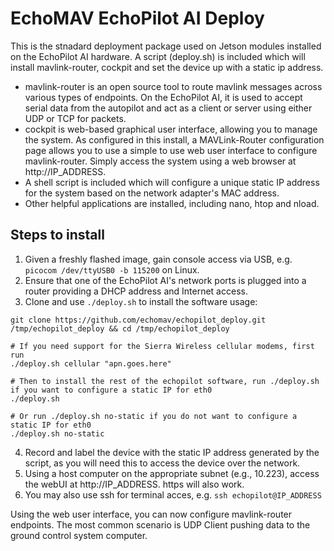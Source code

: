 # EchoMAV EchoPilot AI Deploy

This is the stnadard deployment package used on Jetson modules installed on the EchoPilot AI hardware.
A script (deploy.sh) is included which will install mavlink-router, cockpit and set the device up with a static ip address.

- mavlink-router is an open source tool to route mavlink messages across various types of endpoints. On the EchoPilot AI, it is used to accept serial data from the autopilot and act as a client or server using either UDP or TCP for packets.
- cockpit is web-based graphical user interface, allowing you to manage the system. As configured in this install, a MAVLink-Router configuration page allows you to use a simple to use web user interface to configure mavlink-router. Simply access the system using a web browser at http://IP_ADDRESS.
- A shell script is included which will configure a unique static IP address for the system based on the network adapter's MAC address.
- Other helpful applications are installed, including nano, htop and nload.

## Steps to install

1. Given a freshly flashed image, gain console access via USB, e.g. `picocom /dev/ttyUSB0 -b 115200` on Linux.
2. Ensure that one of the EchoPilot AI's network ports is plugged into a router providing a DHCP address and Internet access.
3. Clone and use `./deploy.sh` to install the software
usage:  
```
git clone https://github.com/echomav/echopilot_deploy.git /tmp/echopilot_deploy && cd /tmp/echopilot_deploy

# If you need support for the Sierra Wireless cellular modems, first run
./deploy.sh cellular "apn.goes.here"

# Then to install the rest of the echopilot software, run ./deploy.sh if you want to configure a static IP for eth0
./deploy.sh

# Or run ./deploy.sh no-static if you do not want to configure a static IP for eth0
./deploy.sh no-static
```

4. Record and label the device with the static IP address generated by the script, as you will need this to access the device over the network.
5. Using a host computer on the appropriate subnet (e.g., 10.223), access the webUI at http://IP_ADDRESS. https will also work.
6. You may also use ssh for terminal acces, e.g. `ssh echopilot@IP_ADDRESS`

Using the web user interface, you can now configure mavlink-router endpoints. The most common scenario is UDP Client pushing data to the ground control system computer.


